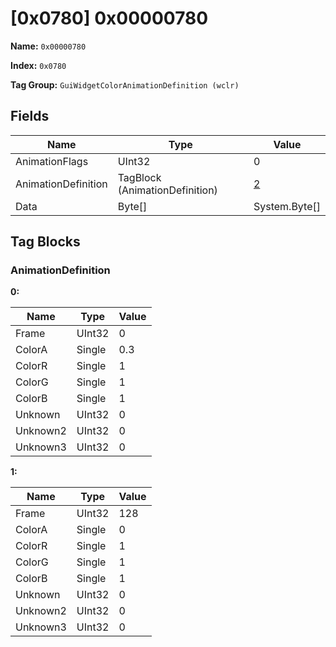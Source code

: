 # [0x0780] 0x00000780

**Name:** ```0x00000780```

**Index:** ```0x0780```

**Tag Group:** ```GuiWidgetColorAnimationDefinition (wclr)```

## Fields

Name	| Type	| Value
---	|---	|---	|
AnimationFlags	|UInt32	|0
AnimationDefinition	|TagBlock (AnimationDefinition)	|[2](#animationdefinition)
Data	|Byte[]	|System.Byte[]


## Tag Blocks

### AnimationDefinition

**0:**

Name	| Type	| Value
---	|---	|---	|
Frame	|UInt32	|0
ColorA	|Single	|0.3
ColorR	|Single	|1
ColorG	|Single	|1
ColorB	|Single	|1
Unknown	|UInt32	|0
Unknown2	|UInt32	|0
Unknown3	|UInt32	|0


**1:**

Name	| Type	| Value
---	|---	|---	|
Frame	|UInt32	|128
ColorA	|Single	|0
ColorR	|Single	|1
ColorG	|Single	|1
ColorB	|Single	|1
Unknown	|UInt32	|0
Unknown2	|UInt32	|0
Unknown3	|UInt32	|0


